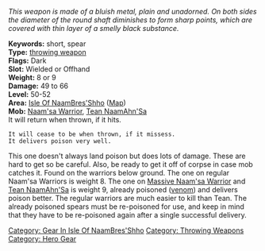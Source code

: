 *This weapon is made of a bluish metal, plain and unadorned. On both
sides the diameter of the round shaft diminishes to form sharp points,
which are covered with thin layer of a smelly black substance.*  
  
<b>Keywords:</b> short, spear  
<b>Type:</b> [throwing weapon](:Category:_Throwing_Weapons "wikilink")  
<b>Flags:</b> Dark  
<b>Slot:</b> Wielded or Offhand  
<b>Weight:</b> 8 or 9  
<b>Damage:</b> 49 to 66  
<b>Level:</b> 50-52  
<b>Area:</b> [Isle Of
NaamBres'Shho](:Category:_Isle_Of_NaamBres'Shho "wikilink")
([Map](Isle_Of_NaamBres'Shho_Map "wikilink"))  
<b>Mob:</b> [Naam'sa Warrior](Naam'sa_Warrior "wikilink"), [Tean
NaamAhn'Sa](Tean_NaamAhn'Sa "wikilink")  
It will return when thrown, if it hits.

`It will cease to be when thrown, if it missess.`  
`It delivers poison very well.`

This one doesn't always land poison but does lots of damage. These are
hard to get so be careful. Also, be ready to get it off of corpse in
case mob catches it. Found on the warriors below ground. The one on
regular Naam'sa Warriors is weight 8. The one on [Massive Naam'sa
Warrior](Massive_Naam'sa_Warrior "wikilink") and [Tean
NaamAhn'Sa](Tean_NaamAhn'Sa "wikilink") is weight 9, already poisoned
([venom](:Category:Venom "wikilink")) and delivers poison better. The
regular warriors are much easier to kill than Tean. The already poisoned
spears must be re-poisoned for use, and keep in mind that they have to
be re-poisoned again after a single successful delivery.

[Category: Gear In Isle Of
NaamBres'Shho](Category:_Gear_In_Isle_Of_NaamBres'Shho "wikilink")
[Category: Throwing Weapons](Category:_Throwing_Weapons "wikilink")
[Category: Hero Gear](Category:_Hero_Gear "wikilink")
